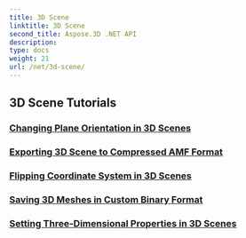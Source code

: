 ```yaml
---
title: 3D Scene
linktitle: 3D Scene
second_title: Aspose.3D .NET API
description: 
type: docs
weight: 21
url: /net/3d-scene/
---
```


## 3D Scene Tutorials
### [Changing Plane Orientation in 3D Scenes](./change-plane-orientation/)
### [Exporting 3D Scene to Compressed AMF Format](./export-scene-compressed-amf/)
### [Flipping Coordinate System in 3D Scenes](./flip-coordinate-system/)
### [Saving 3D Meshes in Custom Binary Format](./save-3d-meshes-binary-format/)
### [Setting Three-Dimensional Properties in 3D Scenes](./set-3d-properties/)